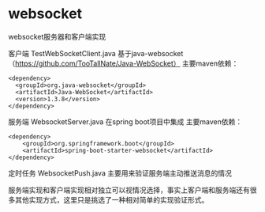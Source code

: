 # websocket
websocket服务器和客户端实现

客户端 TestWebSocketClient.java 基于java-websocket（https://github.com/TooTallNate/Java-WebSocket）
主要maven依赖：

```
<dependency>
  <groupId>org.java-websocket</groupId>
  <artifactId>Java-WebSocket</artifactId>
  <version>1.3.8</version>
</dependency>
```
服务端 WebsocketServer.java 在spring boot项目中集成
主要maven依赖：

```
<dependency>
    <groupId>org.springframework.boot</groupId>
    <artifactId>spring-boot-starter-websocket</artifactId>
</dependency>
```

定时任务 WebsocketPush.java 主要用来验证服务端主动推送消息的情况

服务端实现和客户端实现相对独立可以视情况选择，事实上客户端和服务端还有很多其他实现方式，这里只是挑选了一种相对简单的实现验证形式。
